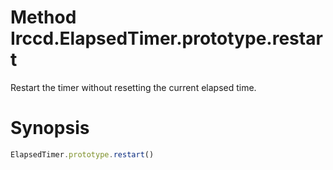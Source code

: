 # Method Irccd.ElapsedTimer.prototype.restart

Restart the timer without resetting the current elapsed time.

# Synopsis

```javascript
ElapsedTimer.prototype.restart()
```

